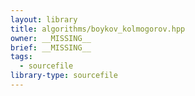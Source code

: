 ```yaml
---
layout: library
title: algorithms/boykov_kolmogorov.hpp
owner: __MISSING__
brief: __MISSING__
tags:
  - sourcefile
library-type: sourcefile
---
```


```{index}  algorithms/boykov_kolmogorov.hpp
```


